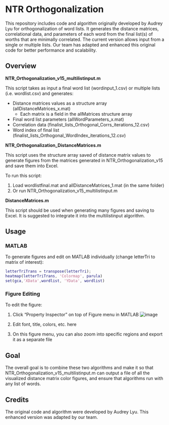# NTR Orthogonalization

This repository includes code and algorithm originally developed by Audrey Lyu for orthogonalization of word lists. It generates the distance matrices, correlational data, and parameters of each word from the final list(s) of worths that are minimally correlated. The current version allows input from a single or multiple lists. Our team has adapted and enhanced this original code for better performance and scalability.

## Overview

**NTR_Orthogonalization_v15_multilistinput.m**

This script takes as input a final word list (wordinput_1.csv) or multiple lists (i.e. wordlist.csv) and generates:

- Distance matrices values as a structure array (allDistanceMatrices_x.mat)
  - Each matrix is a field in the allMatrices structure array
- Final word list parameters (allWordParameters_x.mat)
- Correlation data (finalist_lists_Orthogonal_Corrs_iterations_12.csv)
- Word index of final list (finalist_lists_Orthogonal_WordIndex_iterations_12.csv)

**NTR_Orthogonalization_DistanceMatrices.m**

This script uses the structure array saved of distance matrix values to generate figures from the matrices generated in NTR_Orthogonalization_v15 and save them into Excel.

To run this script:
1. Load wordlistfinal.mat and allDistanceMatrices_1.mat (in the same folder)
2. Or run NTR_Orthogonalization_v15_multilistinput.m

**DistanceMatrices.m**

This script should be used when generating many figures and saving to Excel. It is suggested to integrate it into the multilistinput algorithm.

## Usage

### MATLAB
To generate figures and edit on MATLAB individually (change letterTri to matrix of interest):

```MATLAB
letterTriTrans = transpose(letterTri);
heatmap(letterTriTrans, 'Colormap', parula)
set(gca,'XData',wordlist, 'YData', wordlist)
```

### Figure Editing
To edit the figure:
1. Click “Property Inspector” on top of Figure menu in MATLAB ![image](https://github.com/txrunn/ntr-orthogonalization/assets/31973391/53ba9a67-9d1b-42f0-b568-b31bd46978b5)

2. Edit font, title, colors, etc. here
3. On this figure menu, you can also zoom into specific regions and export it as a separate file

## Goal
The overall goal is to combine these two algorithms and make it so that NTR_Orthogonalization_v15_multilistinput.m can output a file of all the visualized distance matrix color figures, and ensure that algorithms run with any list of words.

## Credits
The original code and algorithm were developed by Audrey Lyu. This enhanced version was adapted by our team.

